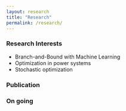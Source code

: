 ```yaml
---
layout: research
title: "Research"
permalink: /research/
---
```


### Research Interests
- Branch-and-Bound with Machine Learning 
- Optimization in power systems
- Stochastic optimization

### Publication



### On going 
